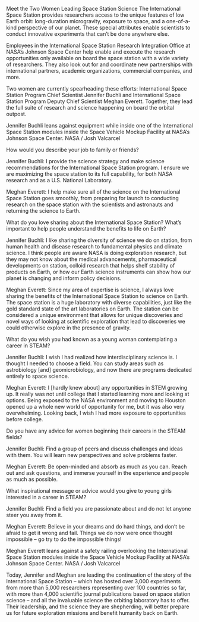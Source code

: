 Meet the Two Women Leading Space Station Science 
 The International Space Station provides researchers access to the unique features of low Earth orbit: long-duration microgravity, exposure to space, and a one-of-a-kind perspective of our planet. These special attributes enable scientists to conduct innovative experiments that can’t be done anywhere else.

Employees in the International Space Station Research Integration Office at NASA’s Johnson Space Center help enable and execute the research opportunities only available on board the space station with a wide variety of researchers. They also look out for and coordinate new partnerships with international partners, academic organizations, commercial companies, and more.

Two women are currently spearheading these efforts: International Space Station Program Chief Scientist Jennifer Buchli and International Space Station Program Deputy Chief Scientist Meghan Everett. Together, they lead the full suite of research and science happening on board the orbital outpost.

Jennifer Buchli leans against equipment while inside one of the International Space Station modules inside the Space Vehicle Mockup Facility at NASA’s Johnson Space Center. NASA / Josh Valcarcel

How would you describe your job to family or friends?

Jennifer Buchli: I provide the science strategy and make science recommendations for the International Space Station program. I ensure we are maximizing the space station to its full capability, for both NASA research and as a U.S. National Laboratory.

Meghan Everett: I help make sure all of the science on the International Space Station goes smoothly, from preparing for launch to conducting research on the space station with the scientists and astronauts and returning the science to Earth.

What do you love sharing about the International Space Station? What’s important to help people understand the benefits to life on Earth?

Jennifer Buchli: I like sharing the diversity of science we do on station, from human health and disease research to fundamental physics and climate science. I think people are aware NASA is doing exploration research, but they may not know about the medical advancements, pharmaceutical developments on station, colloid research that helps shelf stability of products on Earth, or how our Earth science instruments can show how our planet is changing and inform policy decisions.

Meghan Everett: Since my area of expertise is science, I always love sharing the benefits of the International Space Station to science on Earth. The space station is a huge laboratory with diverse capabilities, just like the gold standard state of the art laboratories on Earth. The station can be considered a unique environment that allows for unique discoveries and novel ways of looking at scientific exploration that lead to discoveries we could otherwise explore in the presence of gravity.

What do you wish you had known as a young woman contemplating a career in STEAM?

Jennifer Buchli: I wish I had realized how interdisciplinary science is. I thought I needed to choose a field. You can study areas such as astrobiology [and] geomicrobiology, and now there are programs dedicated entirely to space science.

Meghan Everett: I [hardly knew about] any opportunities in STEM growing up. It really was not until college that I started learning more and looking at options. Being exposed to the NASA environment and moving to Houston opened up a whole new world of opportunity for me, but it was also very overwhelming. Looking back, I wish I had more exposure to opportunities before college.

Do you have any advice for women beginning their careers in the STEAM fields?

Jennifer Buchli: Find a group of peers and discuss challenges and ideas with them. You will learn new perspectives and solve problems faster.

Meghan Everett: Be open-minded and absorb as much as you can. Reach out and ask questions, and immerse yourself in the experience and people as much as possible.

What inspirational message or advice would you give to young girls interested in a career in STEAM?

Jennifer Buchli: Find a field you are passionate about and do not let anyone steer you away from it.

Meghan Everett: Believe in your dreams and do hard things, and don’t be afraid to get it wrong and fail. Things we do now were once thought impossible – go try to do the impossible things!

Meghan Everett leans against a safety railing overlooking the International Space Station modules inside the Space Vehicle Mockup Facility at NASA’s Johnson Space Center. NASA / Josh Valcarcel

Today, Jennifer and Meghan are leading the continuation of the story of the International Space Station – which has hosted over 3,000 experiments from more than 5,000 researchers representing over 100 countries so far, with more than 4,000 scientific journal publications based on space station science – and all the invaluable science the orbiting laboratory has to offer. Their leadership, and the science they are shepherding, will better prepare us for future exploration missions and benefit humanity back on Earth.